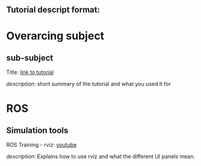 ## Tutorial descript format:

# Overarcing subject
## sub-subject

Title: [link to tutorial](google.com)

*description*:
    short summary of the tutorial and what you used it for

# ROS
## Simulation tools
    
ROS Training - rviz: [youtube](https://www.youtube.com/watch?v=t7TQrW3nbxU)
    
*description*:
    Explains how to use rviz and what the different UI panels mean.